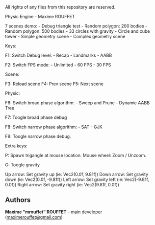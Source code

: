 All rights of any files from this repository are reserved.

Physic Engine - Maxime ROUFFET

7 scenes demo:
	- Debug triangle test
	- Random polygon: 200 bodies
	- Random polygon: 500 bodies
	- 33 circles with gravity
	- Circle and cube tower
	- Simple geometry scene
	- Complex geometry scene



Keys:

F1: Switch Debug level:
	- Recap
	- Landmarks
	- AABB

F2: Switch FPS mode:
	- Unlimited
	- 60 FPS
	- 30 FPS


Scene:

F3: Reload scene
F4: Prev scene
F5: Next scene


Physic:

F6: Switch broad phase algorithm:
	- Sweep and Prune
	- Dynamic AABB Tree

F7: Toogle broad phase debug

F8: Switch narrow phase algorithm:
	- SAT
	- GJK

F9: Toogle narrow phase debug.


Extra keys:

P: Spawn trigangle at mouse location.
Mouse wheel: Zoom / Unzoom.

G: Toogle gravity

Up arrow: Set gravity up (ie: Vec2(0.0f, 9.81f))
Down arrow: Set gravity down (ie: Vec2(0.0f, -9.81f))
Left arrow: Set gravity left (ie: Vec2(-9.81f, 0.0f))
Right arrow: Set gravity right (ie: Vec2(9.81f, 0.0f))

## Authors

**Maxime "mrouffet" ROUFFET** - main developer (maximerouffet@gmail.com)